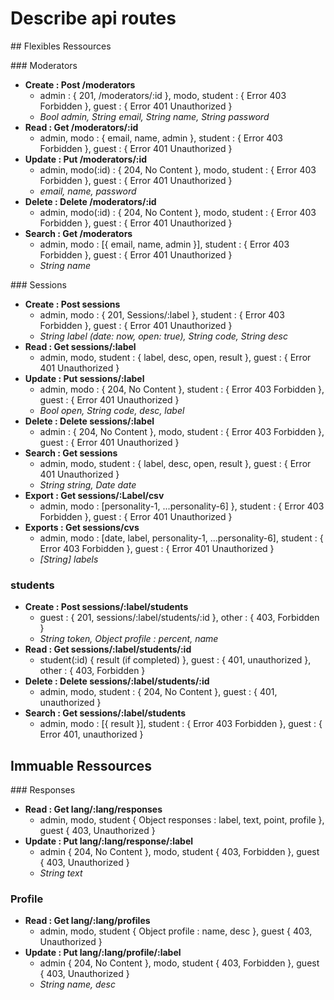 # Describe api routes

## Flexibles Ressources

### Moderators
- __Create : Post /moderators__
    - admin : { 201, /moderators/:id }, modo, student : { Error 403 Forbidden }, guest : { Error 401 Unauthorized }
    - _Bool admin, String email, String name, String password_
- __Read : Get /moderators/:id__
    - admin, modo : { email, name, admin }, student : { Error 403 Forbidden }, guest : { Error 401 Unauthorized }
- __Update : Put /moderators/:id__
    - admin, modo(:id) : { 204, No Content }, modo, student : { Error 403 Forbidden }, guest : { Error 401 Unauthorized }
    - _email, name, password_
- __Delete  : Delete  /moderators/:id__
    - admin, modo(:id) : { 204, No Content }, modo, student : { Error 403 Forbidden }, guest : { Error 401 Unauthorized }
- __Search  : Get     /moderators__
    - admin, modo : [{ email, name, admin }], student : { Error 403 Forbidden }, guest : { Error 401 Unauthorized }
    - _String name_

### Sessions
- __Create : Post sessions__
    - admin, modo : { 201, Sessions/:label }, student : { Error 403 Forbidden }, guest : { Error 401 Unauthorized }
    - _String label (date: now, open: true), String code, String desc_
- __Read : Get sessions/:label__
    - admin, modo, student : { label, desc, open, result }, guest : { Error 401 Unauthorized }
- __Update : Put sessions/:label__
    - admin, modo : { 204, No Content }, student : { Error 403 Forbidden }, guest : { Error 401 Unauthorized }
    - _Bool open, String code, desc, label_
- __Delete : Delete sessions/:label__
    - admin : { 204, No Content }, modo, student : { Error 403 Forbidden }, guest : { Error 401 Unauthorized }
- __Search : Get sessions__
    - admin, modo, student : { label, desc, open, result }, guest : { Error 401 Unauthorized }
    - _String string, Date date_
- __Export : Get sessions/:Label/csv__
    - admin, modo : [personality-1, ...personality-6] }, student : { Error 403 Forbidden }, guest : { Error 401 Unauthorized }
- __Exports : Get sessions/cvs__
    - admin, modo : [date, label, personality-1, ...personality-6], student : { Error 403 Forbidden }, guest : { Error 401 Unauthorized }
    - _[String] labels_

### students
- __Create : Post sessions/:label/students__
    - guest : { 201, sessions/:label/students/:id }, other : { 403, Forbidden }
    - _String token, Object profile : percent, name_
- __Read : Get sessions/:label/students/:id__
    - student(:id) { result (if completed) }, guest : { 401, unauthorized }, other : { 403, Forbidden }
- __Delete : Delete sessions/:label/students/:id__
    - admin, modo, student : { 204, No Content }, guest : { 401, unauthorized }
- __Search : Get sessions/:label/students__
    - admin, modo : [{ result }], student : { Error 403 Forbidden }, guest : { Error 401, unauthorized }

## Immuable Ressources

### Responses
- __Read : Get lang/:lang/responses__
    - admin, modo, student { Object responses : label, text, point, profile }, guest { 403, Unauthorized }
- __Update : Put lang/:lang/response/:label__
    - admin { 204, No Content }, modo, student { 403, Forbidden }, guest { 403, Unauthorized }
    - _String text_

### Profile
- __Read : Get lang/:lang/profiles__
    - admin, modo, student { Object profile : name, desc }, guest { 403, Unauthorized }
- __Update : Put lang/:lang/profile/:label__
    - admin { 204, No Content }, modo, student { 403, Forbidden }, guest { 403, Unauthorized }
    - _String name, desc_
